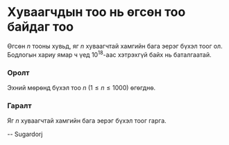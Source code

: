 Хуваагчдын тоо нь ѳгсѳн тоо байдаг тоо
======================================

Ѳгсѳн $n$ тооны хувьд, яг $n$ хуваагчтай хамгийн бага эерэг бүхэл тоог ол.
Бодлогын хариу ямар ч үед $10^{18}$-аас хэтрэхгүй байх нь баталгаатай.

### Оролт

Эхний мѳрѳнд бүхэл тоо $n$ ($1 ≤ n ≤ 1000$) ѳгѳгднѳ.

### Гаралт

Яг $n$ хуваагчтай хамгийн бага эерэг бүхэл тоог гарга.

-- Sugardorj
